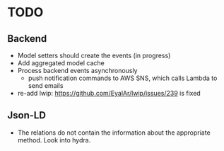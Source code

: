 # TODO

## Backend

- Model setters should create the events (in progress)
- Add aggregated model cache
- Process backend events asynchronously
  - push notification commands to AWS SNS, which calls Lambda to send emails
- re-add lwip: https://github.com/EyalAr/lwip/issues/239 is fixed

## Json-LD

- The relations do not contain the information about the appropriate 
  method. Look into hydra.
